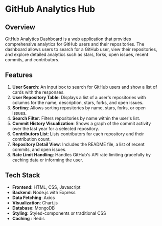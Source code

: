 # GitHub Analytics Hub

## Overview
GitHub Analytics Dashboard is a web application that provides comprehensive analytics for GitHub users and their repositories. The dashboard allows users to search for a GitHub user, view their repositories, and explore detailed analytics such as stars, forks, open issues, recent commits, and contributors.

## Features
1. **User Search**: An input box to search for GitHub users and show a list of cards with the responses.
2. **User Repository Table**: Displays a list of a user's repositories with columns for the name, description, stars, forks, and open issues.
3. **Sorting**: Allows sorting repositories by name, stars, forks, or open issues.
4. **Search Filter**: Filters repositories by name within the user's list.
5. **Commit History Visualization**: Shows a graph of the commit activity over the last year for a selected repository.
6. **Contributors List**: Lists contributors for each repository and their contribution count.
7. **Repository Detail View**: Includes the README file, a list of recent commits, and open issues.
8. **Rate Limit Handling**: Handles GitHub's API rate limiting gracefully by caching data or informing the user.

## Tech Stack
- **Frontend**: HTML, CSS, Javascript
- **Backend**: Node.js with Express
- **Data Fetching**: Axios
- **Visualization**: Chart.js
- **Database**: MongoDB
- **Styling**: Styled-components or traditional CSS
- **Caching** : Redis

